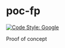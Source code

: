 # poc-fp

[![Code Style: Google](https://img.shields.io/badge/code%20style-google-blueviolet.svg)](https://github.com/google/gts)

Proof of concept
